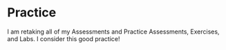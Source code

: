 # Practice
I am retaking all of my Assessments and Practice Assessments, Exercises, and Labs. 
I consider this good practice!
